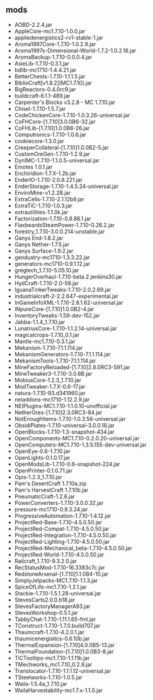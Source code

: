 ## mods
* AOBD-2.2.4.jar
* AppleCore-mc1.7.10-1.0.0.jar
* appliedenergistics2-rv1-stable-1.jar
* Aroma1997Core-1.7.10-1.0.2.9.jar
* Aroma1997s-Dimensional-World-1.7.2-1.0.2.16.jar
* AromaBackup-1.7.10-0.0.0.4.jar
* AsieLib-1.7.10-0.3.1.jar
* bdlib-mc1710-1.4.4.21.jar
* BetterChests-1.7.10-1.1.1.5.jar
* BiblioCraft[v1.8.2][MC1.7.10].jar
* BigReactors-0.4.0rc9.jar
* buildcraft-6.1.1-489.jar
* Carpenter's Blocks v3.2.8 - MC 1.7.10.jar
* Chisel-1.7.10-1.5.7.jar
* CodeChickenCore-1.7.10-1.0.3.26-universal.jar
* CoFHCore-[1.7.10]3.0.0B6-32.jar
* CoFHLib-[1.7.10]1.0.0B6-26.jar
* Computronics-1.7.10-1.0.6.jar
* cookiecore-1.3.0.jar
* CreeperCollateral-[1.7.10]1.0.0B2-5.jar
* CustomOreGen-1.7.10-1.2.9.jar
* DynIMC-1.7.10-1.1.0.5-universal.jar
* Emotes 1.0.1.jar
* Enchiridion-1.7.X-1.2b.jar
* EnderIO-1.7.10-2.0.8.221.jar
* EnderStorage-1.7.10-1.4.5.24-universal.jar
* EnviroMine-v1.2.28.jar
* ExtraCells-1.7.10-2.1.12b9.jar
* ExtraTiC-1.7.10-1.0.3.jar
* extrautilities-1.1.0k.jar
* Factorization-1.7.10-0.8.88.1.jar
* FlaxbeardsSteamPower-1.7.10-0.26.2.jar
* forestry_1.7.10-3.0.0.214-unstable.jar
* Ganys End-1.8.2.jar
* Ganys Nether-1.7.5.jar
* Ganys Surface-1.9.2.jar
* gendustry-mc1710-1.3.3.22.jar
* generators-mc1710-0.9.1.12.jar
* gregtech_1.7.10-5.05.10.jar
* HungerOverhaul-1.7.10-beta.2.jenkins30.jar
* HydCraft-1.7.10-2.0-59.jar
* IguanaTinkerTweaks-1.7.10-2.0.2.69.jar
* industrialcraft-2-2.2.647-experimental.jar
* InGameInfoXML-1.7.10-2.8.1.62-universal.jar
* INpureCore-[1.7.10]1.0.0B2-4.jar
* InventoryTweaks-1.59-dev-152.jar
* Jabba-1.1.4_1.7.10.jar
* LunatriusCore-1.7.10-1.1.2.14-universal.jar
* magicalcrops-1.7.10_0.1.jar
* Mantle-mc1.7.10-0.3.1.jar
* Mekanism-1.7.10-7.1.1.114.jar
* MekanismGenerators-1.7.10-7.1.1.114.jar
* MekanismTools-1.7.10-7.1.1.114.jar
* MineFactoryReloaded-[1.7.10]2.8.0RC3-591.jar
* MineTweaker3-1.7.10-3.0.8B.jar
* MobiusCore-1.2.3_1.7.10.jar
* ModTweaker-1.7.X-0.6-17.jar
* natura-1.7.10-93.d341960.jar
* neiaddons-mc1710-1.12.2.9.jar
* NEIPlugins-MC1.7.10-1.1.0.10-unofficial.jar
* NetherOres-[1.7.10]2.3.0RC3-84.jar
* NotEnoughItems-1.7.10-1.0.3.56-universal.jar
* ObsidiPlates-1.7.10-universal-3.0.0.18.jar
* OpenBlocks-1.7.10-1.3-snapshot-434.jar
* OpenComponents-MC1.7.10-0.2.0.20-universal.jar
* OpenComputers-MC1.7.10-1.3.5.155-dev-universal.jar
* OpenEye-0.6-1.7.10.jar
* OpenLights-0.1.0.17.jar
* OpenModsLib-1.7.10-0.6-snapshot-224.jar
* OpenPrinter-0.1.0.71.jar
* Opis-1.2.3_1.7.10.jar
* Pam's DesertCraft 1.7.10a.zip
* Pam's HarvestCraft 1.7.10b.jar
* PneumaticCraft-1.2.6.jar
* PowerConverters-1.7.10-3.0.0.32.jar
* pressure-mc1710-0.9.3.24.jar
* ProgressiveAutomation-1.7.10-1.4.12.jar
* ProjectRed-Base-1.7.10-4.5.0.50.jar
* ProjectRed-Compat-1.7.10-4.5.0.50.jar
* ProjectRed-Integration-1.7.10-4.5.0.50.jar
* ProjectRed-Lighting-1.7.10-4.5.0.50.jar
* ProjectRed-Mechanical_beta-1.7.10-4.5.0.50.jar
* ProjectRed-World-1.7.10-4.5.0.50.jar
* Railcraft_1.7.10-9.3.2.0.jar
* RecStatusMod-1.7.10-16.3383c7c.jar
* RedstoneArsenal-[1.7.10]1.1.0B4-10.jar
* SimplyJetpacks-MC1.7.10-1.1.3.jar
* SpiceOfLife-mc1.7.10-1.2.1.jar
* Stackie-1.7.10-1.5.1.28-universal.jar
* StevesCarts2.0.0.b18.jar
* StevesFactoryManagerA93.jar
* StevesWorkshop-0.5.1.jar
* TabbyChat-1.7.10-1.11.1.65-fml.jar
* TConstruct-1.7.10-1.7.0.build707.jar
* Thaumcraft-1.7.10-4.2.0.1.jar
* thaumicenergistics-0.6.10b.jar
* ThermalExpansion-[1.7.10]4.0.0B5-13.jar
* ThermalFoundation-[1.7.10]1.0.0B3-8.jar
* TiCTooltips-mc1.7.10-1.1.11b.jar
* TMechworks_mc1.7.10_0.2.8.jar
* Translocator-1.7.10-1.1.1.12-universal.jar
* TSteelworks-1.7.10-1.0.5.jar
* Waila-1.5.4a_1.7.10.jar
* WailaHarvestability-mc1.7.x-1.1.0.jar
